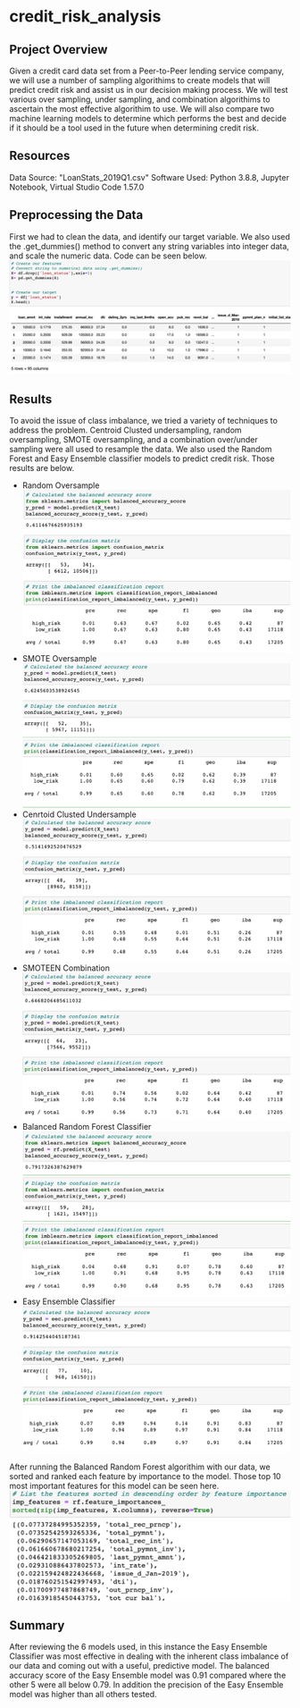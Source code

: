 # credit_risk_analysis
## Project Overview
Given a credit card data set from a Peer-to-Peer lending service company, we will use a number of sampling algorithims to create models that will predict credit risk and assist us in our decision making process. We will test various over sampling, under sampling, and combination algorithims to ascertain the most effective algorithim to use. We will also compare two machine learning models to determine which performs the best and decide if it should be a tool used in the future when determining credit risk.

## Resources
Data Source: "LoanStats_2019Q1.csv"
Software Used: Python 3.8.8, Jupyter Notebook, Virtual Studio Code 1.57.0

## Preprocessing the Data
First we had to clean the data, and identify our target variable. We also used the .get_dummies() method to convert any string variables into integer data, and scale the numeric data.
Code can be seen below.
<img src= 'Resources/images/Preprocess.png'>

## Results
To avoid the issue of class imbalance, we tried a variety of techniques to address the problem. Centroid Clusted undersampling, random oversampling, SMOTE oversampling, and a combination over/under sampling were all used to resample the data. We also used the Random Forest and Easy Ensemble classifier models to predict credit risk. Those results are below.
* Random Oversample 
    <img src= 'Resources/images/random_oversample.png'>
* SMOTE Oversample
    <img src= 'Resources/images/SMOTE_oversample.png'>
* Cenrtoid Clusted Undersample
    <img src= 'Resources/images/cc_undersample.png'>
* SMOTEEN Combination 
    <img src= 'Resources/images/SMOTEEN.png'>
* Balanced Random Forest Classifier
    <img src= 'Resources/images/random_forest.png'>
* Easy Ensemble Classifier
    <img src= 'Resources/images/easy_ensemble.png'>

After running the Balanced Random Forest algorithim with our data, we sorted and ranked each feature by importance to the model. Those top 10 most important features for this model can be seen here.
    <img src= 'Resources/images/random_forest_feature_importance.png'>

## Summary
After reviewing the 6 models used, in this instance the Easy Ensemble Classifier was most effective in dealing with the inherent class imbalance of our data and coming out with a useful, predictive model. The balanced accuracy score of the Easy Ensemble model was 0.91 compared where the other 5 were all below 0.79. In addition the precision of the Easy Ensemble model was higher than all others tested. 